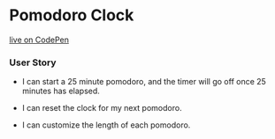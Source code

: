 # Pomodoro Clock
[live on CodePen](http://codepen.io/camilavilarinho/full/obgZGQ/)

### User Story
* I can start a 25 minute pomodoro, and the timer will go off once 25 minutes has elapsed.

* I can reset the clock for my next pomodoro.

* I can customize the length of each pomodoro.
